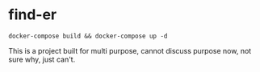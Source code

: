 # find-er

`docker-compose build && docker-compose up -d`

This is a project built for multi purpose, cannot discuss purpose now, not sure why, just can't.
